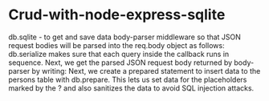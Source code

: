 # Crud-with-node-express-sqlite
 db.sqlite -  to get and save data
 body-parser middleware so that JSON request bodies will be parsed into the req.body object as follows:
 db.serialize makes sure that each query inside the callback runs in sequence.
 Next, we get the parsed JSON request body returned by body-parser by writing:
 Next, we create a prepared statement to insert data to the persons table with db.prepare. This lets us set data for the placeholders marked by the ? and also sanitizes the data to avoid SQL injection attacks.
